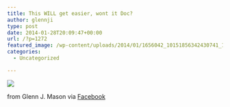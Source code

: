 ```yaml
---
title: This WILL get easier, wont it Doc?
author: glennji
type: post
date: 2014-01-28T20:09:47+00:00
url: /?p=1272
featured_image: /wp-content/uploads/2014/01/1656042_10151856342430741_1756633093_n.jpg
categories:
  - Uncategorized

---
```

<div>
  <img src='/wp-content/uploads/2014/01/1656042_10151856342430741_1756633093_n.jpg' style='max-width:600px;' /></p> 
  
  <div>
    from Glenn J. Mason via <a href="https://www.facebook.com/photo.php?fbid=10151856342430741&#038;set=a.10151575226230741.1073741829.551785740&#038;type=1">Facebook</a>
  </div>
</div>
